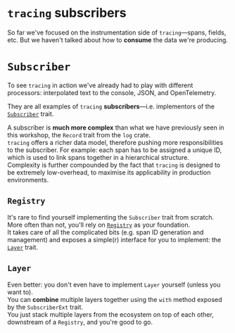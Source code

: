 # `tracing` subscribers

So far we've focused on the instrumentation side of `tracing`—spans, fields, etc.
But we haven't talked about how to **consume** the data we're producing.

# `Subscriber`

To see `tracing` in action we've already had to play with different processors:
interpolated text to the console, JSON, and OpenTelemetry.

They are all examples of `tracing` **subscribers**—i.e. implementors of the
[`Subscriber`](https://docs.rs/tracing/latest/tracing/subscriber/trait.Subscriber.html)
trait.

A subscriber is **much more complex** than what we have previously seen in this workshop,
the `Record` trait from the `log` crate.\
`tracing` offers a richer data model, therefore pushing more responsibilities to the subscriber.
For example: each span has to be assigned a unique ID, which is used to link spans together in a
hierarchical structure.\
Complexity is further compounded by the fact that `tracing` is designed to be extremely
low-overhead, to maximise its applicability in production environments.

## `Registry`

It's rare to find yourself implementing the `Subscriber` trait from scratch.\
More often than not, you'll rely on [`Registry`](https://docs.rs/tracing_subscriber/latest/tracing_subscriber/registry/struct.Registry.html)
as your foundation.\
It takes care of all the complicated bits (e.g. span ID generation and management) and
exposes a simple(r) interface for you to implement: the
[`Layer`](https://docs.rs/tracing_subscriber/latest/tracing_subscriber/layer/trait.Layer.html) trait.

## `Layer`

Even better: you don't even have to implement `Layer` yourself (unless you want to).\
You can **combine** multiple layers together using the `with` method exposed by
the `SubscriberExt` trait.\
You just stack multiple layers from the ecosystem on top of each other,
downstream of a `Registry`, and you're good to go.
